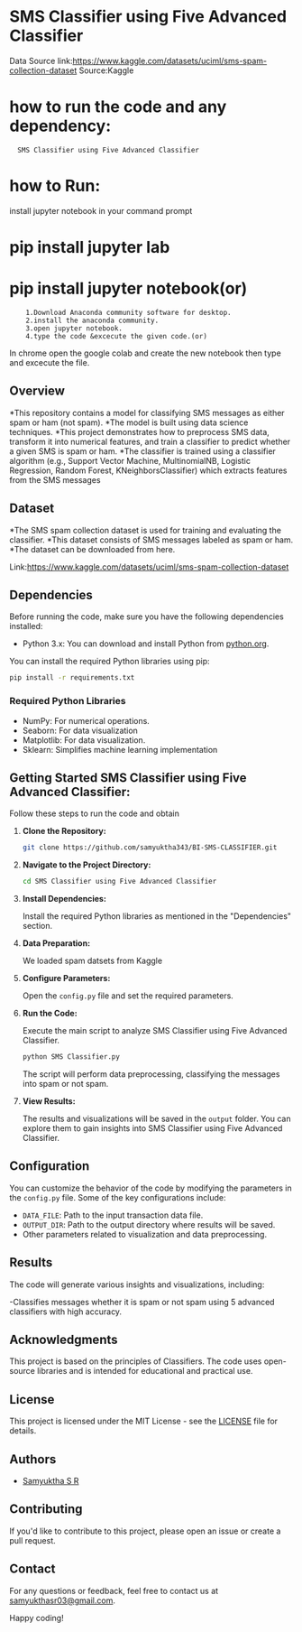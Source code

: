 # SMS Classifier using Five Advanced Classifier

Data Source link:https://www.kaggle.com/datasets/uciml/sms-spam-collection-dataset
Source:Kaggle

# how to run the code and any dependency:
      SMS Classifier using Five Advanced Classifier

# how to Run:
install jupyter notebook in your command prompt
  # pip install jupyter lab
  # pip install jupyter notebook(or)
        1.Download Anaconda community software for desktop.
        2.install the anaconda community.
        3.open jupyter notebook.
        4.type the code &excecute the given code.(or)
  In chrome open the google colab and create the new notebook then type and excecute the file.

## Overview

*This repository contains a model for classifying SMS messages as either spam or ham (not spam). 
*The model is built using data science techniques.
*This project demonstrates how to preprocess SMS data, transform it into numerical features, and train a classifier to predict whether a given SMS is spam or ham.
*The classifier is trained using a classifier algorithm (e.g., Support Vector Machine, MultinomialNB, Logistic Regression, Random Forest, KNeighborsClassifier) which extracts features from the SMS messages

## Dataset

*The SMS spam collection dataset is used for training and evaluating the classifier. 
*This dataset consists of SMS messages labeled as spam or ham. 
*The dataset can be downloaded from here.

Link:https://www.kaggle.com/datasets/uciml/sms-spam-collection-dataset

## Dependencies

Before running the code, make sure you have the following dependencies installed:

- Python 3.x: You can download and install Python from [python.org](https://www.python.org/downloads/).

You can install the required Python libraries using pip:

```bash
pip install -r requirements.txt
```

### Required Python Libraries 


- NumPy: For numerical operations.
- Seaborn: For data visualization
- Matplotlib: For data visualization.
- Sklearn: Simplifies machine learning implementation


## Getting Started SMS Classifier using Five Advanced Classifier:

Follow these steps to run the code and obtain 

1. **Clone the Repository:**

   ```bash
   git clone https://github.com/samyuktha343/BI-SMS-CLASSIFIER.git
   ```

2. **Navigate to the Project Directory:**

   ```bash
   cd SMS Classifier using Five Advanced Classifier
   ```

3. **Install Dependencies:**

   Install the required Python libraries as mentioned in the "Dependencies" section.

4. **Data Preparation:**

   We loaded spam datsets from Kaggle

5. **Configure Parameters:**

   Open the `config.py` file and set the required parameters.

6. **Run the Code:**

   Execute the main script to analyze SMS Classifier using Five Advanced Classifier.

   ```bash
   python SMS Classifier.py
   ```

   The script will perform data preprocessing, classifying the messages into spam or not spam.

7. **View Results:**

   The results and visualizations will be saved in the `output` folder. You can explore them to gain insights into SMS Classifier using Five Advanced Classifier.

## Configuration

You can customize the behavior of the code by modifying the parameters in the `config.py` file. Some of the key configurations include:

- `DATA_FILE`: Path to the input transaction data file.
- `OUTPUT_DIR`: Path to the output directory where results will be saved.
- Other parameters related to visualization and data preprocessing.

## Results

The code will generate various insights and visualizations, including:

-Classifies messages whether it is spam or not spam using 5 advanced classifiers with high accuracy.

## Acknowledgments

This project is based on the principles of Classifiers. The code uses open-source libraries and is intended for educational and practical use.

## License

This project is licensed under the MIT License - see the [LICENSE](LICENSE) file for details.

## Authors

- [Samyuktha S R](https://github.com/samyuktha343)     

## Contributing

If you'd like to contribute to this project, please open an issue or create a pull request.

## Contact

For any questions or feedback, feel free to contact us at [samyukthasr03@gmail.com](mailto:samyukthasr03@gmail.com).  


Happy coding!



